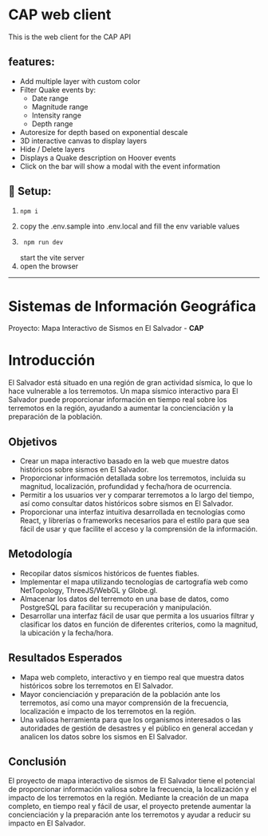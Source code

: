 # CAP web client

This is the web client for the CAP API

## features:
 - Add multiple layer with custom color
 - Filter Quake events by:
   - Date range
   - Magnitude range
   - Intensity range
   - Depth range
 - Autoresize for depth based on exponential descale
 - 3D interactive canvas to display layers
 - Hide / Delete layers
 - Displays a Quake description on Hoover events
 - Click on the bar will show a modal with the event information

## :wrench: Setup:
1. ```bash
   npm i
   ```
2. copy the .env.sample into .env.local and fill the env variable values
3. ```bash
    npm run dev
   ```
   start the vite server
4. open the browser


---------------------------------------------


# Sistemas de Información Geográfica

Proyecto: Mapa Interactivo de Sismos en El Salvador - **CAP**


# Introducción

El Salvador está situado en una región de gran actividad sísmica, lo que lo hace vulnerable a los terremotos. Un mapa sísmico interactivo para El Salvador puede proporcionar información en tiempo real sobre los terremotos en la región, ayudando a aumentar la concienciación y la preparación de la población.

## Objetivos

- Crear un mapa interactivo basado en la web que muestre datos históricos sobre sismos en El Salvador.
- Proporcionar información detallada sobre los terremotos, incluida su magnitud, localización, profundidad y fecha/hora de ocurrencia.
- Permitir a los usuarios ver y comparar terremotos a lo largo del tiempo, así como consultar datos históricos sobre sismos en El Salvador.
- Proporcionar una interfaz intuitiva desarrollada en tecnologías como React, y librerías o frameworks necesarios para el estilo para que sea fácil de usar y que facilite el acceso y la comprensión de la información.

## Metodología

- Recopilar datos sísmicos históricos de fuentes fiables.
- Implementar el mapa utilizando tecnologías de cartografía web como NetTopology, ThreeJS/WebGL y Globe.gl.
- Almacenar los datos del terremoto en una base de datos, como PostgreSQL para facilitar su recuperación y manipulación.
- Desarrollar una interfaz fácil de usar que permita a los usuarios filtrar y clasificar los datos en función de diferentes criterios, como la magnitud, la ubicación y la fecha/hora.

## Resultados Esperados

- Mapa web completo, interactivo y en tiempo real que muestra datos históricos sobre los terremotos en El Salvador.
- Mayor concienciación y preparación de la población ante los terremotos, así como una mayor comprensión de la frecuencia, localización e impacto de los terremotos en la región.
- Una valiosa herramienta para que los organismos interesados o las autoridades de gestión de desastres y el público en general accedan y analicen los datos sobre los sismos en El Salvador.

## Conclusión

El proyecto de mapa interactivo de sismos de El Salvador tiene el potencial de proporcionar información valiosa sobre la frecuencia, la localización y el impacto de los terremotos en la región. Mediante la creación de un mapa completo, en tiempo real y fácil de usar, el proyecto pretende aumentar la concienciación y la preparación ante los terremotos y ayudar a reducir su impacto en El Salvador.


